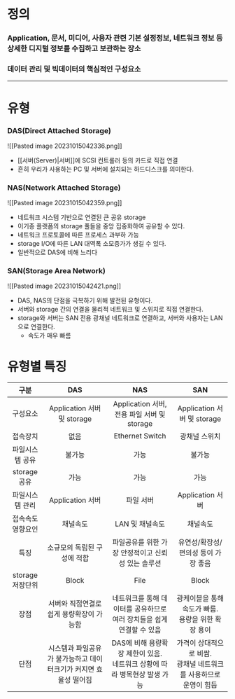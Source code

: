 # 정의
### Application, 문서, 미디어, 사용자 관련 기본 설정정보, 네트워크 정보 등 상세한 디지털 정보를 수집하고 보관하는 장소
### 데이터 관리 및 빅데이터의 핵심적인 구성요소

---

# 유형
### DAS(Direct Attached Storage)
![[Pasted image 20231015042336.png]]
- [[서버(Server)|서버]]에 SCSI 컨트롤러 등의 카드로 직접 연결
- 흔히 우리가 사용하는 PC 및 서버에 설치되는 하드디스크를 의미한다.
### NAS(Network Attached Storage)
![[Pasted image 20231015042359.png]]
- 네트워크 시스템 기반으로 연결된 큰 공유 storage
- 이기종 플랫폼의 storage 풀들을 중앙 집중화하여 공유할 수 있다.
- 네트워크 프로토콜에 따른 프로세스 과부하 가능
- storage I/O에 따른 LAN 대역폭 소모증가가 생길 수 있다.
- 일반적으로 DAS에 비해 느리다
### SAN(Storage Area Network)
![[Pasted image 20231015042421.png]]
- DAS, NAS의 단점을 극복하기 위해 발전된 유형이다.
- 서버와 storage 간의 연결을 물리적 네트워크 및 스위치로 직접 연결한다.
- storage와 서버는 SAN 전용 광채널 네트워크로 연결하고, 서버와 사용자는 LAN으로 연결한다.
	- 속도가 매우 빠름

# 유형별 특징

|구분|DAS|NAS|SAN|
|:----:|:----:|:----:|:----:|
|구성요소|Application 서버 및 storage|Application 서버, 전용 파일 서버 및 storage|Application 서버 및 storage|
|접속장치|없음|Ethernet Switch|광채널 스위치|
|파일시스템 공유|불가능|가능|불가능|
|storage 공유|가능|가능|가능|
|파일시스템 관리|Application 서버|파일 서버|Application 서버|
|접속속도 영향요인|채널속도|LAN 및 채널속도|채널속도|
|특징|소규모의 독립된 구성에 적합|파일공유를 위한 가장 안정적이고 신뢰성 있는 솔루션|유연성/확장성/편의성 등이 가장 좋음|
|storage 저장단위|Block|File|Block|
|장점|서버와 직접연결로 쉽게 용량확장이 가능함|네트워크를 통해 데이터를 공유하므로 여러 장치들을 쉽게 연결할 수 있음|광케이블을 통해 속도가 빠름.<br/>용량을 위한 확장 용이|
|단점|시스템과 파일공유가 불가능하고 데이터크기가 커지면 효율성 떨어짐|DAS에 비해 용량확장 제한이 있음.<br/>네트워크 상황에 따라 병목현상 발생 가능|가격이 상대적으로 비쌈.<br/>광채널 네트워크를 사용하므로 운영이 힘듬|
